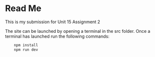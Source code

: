 # Read Me

This is my submission for Unit 15 Assignment 2

The site can be launched by opening a terminal in the src folder. Once a terminal has launched run the following commands:

```bash
    npm install
    npm run dev
```
